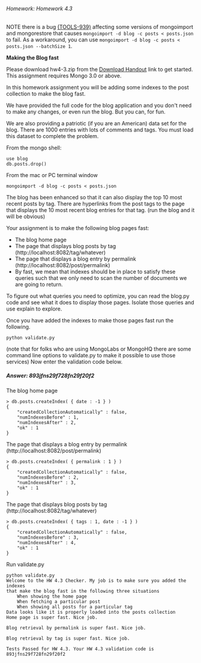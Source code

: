 ###### Homework: Homework 4.3

NOTE there is a bug [(TOOLS-939)](https://jira.mongodb.org/browse/TOOLS-939?_ga=1.214964948.233411772.1455713353) affecting some versions of mongoimport and mongorestore that causes ``mongoimport -d blog -c posts < posts.json`` to fail. As a workaround, you can use ``mongoimport -d blog -c posts < posts.json --batchSize 1``.

**Making the Blog fast**

Please download hw4-3.zip from the [Download Handout](https://university.mongodb.com/static/MongoDB_2016_M101P_January/handouts/hw4-3.4b679bd3844f.zip) link to get started. This assignment requires Mongo 3.0 or above.

In this homework assignment you will be adding some indexes to the post collection to make the blog fast.

We have provided the full code for the blog application and you don't need to make any changes, or even run the blog. But you can, for fun.

We are also providing a patriotic (if you are an American) data set for the blog. There are 1000 entries with lots of comments and tags. You must load this dataset to complete the problem.

From the mongo shell:

```
use blog
db.posts.drop()
```

From the mac or PC terminal window

``
mongoimport -d blog -c posts < posts.json
``

The blog has been enhanced so that it can also display the top 10 most recent posts by tag. There are hyperlinks from the post tags to the page that displays the 10 most recent blog entries for that tag. (run the blog and it will be obvious)

Your assignment is to make the following blog pages fast:

* The blog home page
* The page that displays blog posts by tag (http://localhost:8082/tag/whatever)
* The page that displays a blog entry by permalink (http://localhost:8082/post/permalink)
* By fast, we mean that indexes should be in place to satisfy these queries such that we only need to scan the number of documents we are going to return.

To figure out what queries you need to optimize, you can read the blog.py code and see what it does to display those pages. Isolate those queries and use explain to explore.

Once you have added the indexes to make those pages fast run the following.

``
python validate.py
``

(note that for folks who are using MongoLabs or MongoHQ there are some command line options to validate.py to make it possible to use those services) Now enter the validation code below.

##### Answer: 893jfns29f728fn29f20f2

The blog home page

```
> db.posts.createIndex( { date : -1 } )
{
	"createdCollectionAutomatically" : false,
	"numIndexesBefore" : 1,
	"numIndexesAfter" : 2,
	"ok" : 1
}
```

The page that displays a blog entry by permalink (http://localhost:8082/post/permalink)
```
> db.posts.createIndex( { permalink : 1 } )
{
	"createdCollectionAutomatically" : false,
	"numIndexesBefore" : 2,
	"numIndexesAfter" : 3,
	"ok" : 1
}
```

The page that displays blog posts by tag (http://localhost:8082/tag/whatever)
```
> db.posts.createIndex( { tags : 1, date : -1 } )
{
	"createdCollectionAutomatically" : false,
	"numIndexesBefore" : 3,
	"numIndexesAfter" : 4,
	"ok" : 1
}
```

Run validate.py
```
python validate.py
Welcome to the HW 4.3 Checker. My job is to make sure you added the indexes
that make the blog fast in the following three situations
	When showing the home page
	When fetching a particular post
	When showing all posts for a particular tag
Data looks like it is properly loaded into the posts collection
Home page is super fast. Nice job.

Blog retrieval by permalink is super fast. Nice job.

Blog retrieval by tag is super fast. Nice job.

Tests Passed for HW 4.3. Your HW 4.3 validation code is 893jfns29f728fn29f20f2
```

